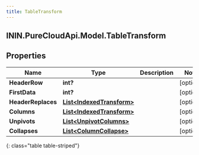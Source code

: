 ```yaml
---
title: TableTransform
---
```

## ININ.PureCloudApi.Model.TableTransform

## Properties

|Name | Type | Description | Notes|
|------------ | ------------- | ------------- | -------------|
| **HeaderRow** | **int?** |  | [optional] |
| **FirstData** | **int?** |  | [optional] |
| **HeaderReplaces** | [**List&lt;IndexedTransform&gt;**](IndexedTransform.html) |  | [optional] |
| **Columns** | [**List&lt;IndexedTransform&gt;**](IndexedTransform.html) |  | [optional] |
| **Unpivots** | [**List&lt;UnpivotColumns&gt;**](UnpivotColumns.html) |  | [optional] |
| **Collapses** | [**List&lt;ColumnCollapse&gt;**](ColumnCollapse.html) |  | [optional] |
{: class="table table-striped"}


